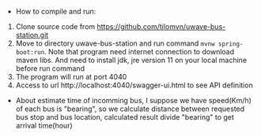 * How to compile and run:
1. Clone source code from https://github.com/tilomvn/uwave-bus-station.git
2. Move to directory uwave-bus-station and run command
`mvnw spring-boot:run`. Note that program need internet connection to download maven libs. And need to install jdk, jre version 11 on your local machine before run command
3. The program will run at port 4040
4. Access to url http://localhost:4040/swagger-ui.html to see API definition
* About estimate time of incomming bus, I suppose we have speed(Km/h) of each bus is "bearing", so we calculate distance between requested bus stop and bus location, calculated result divide "bearing" to get arrival time(hour)
